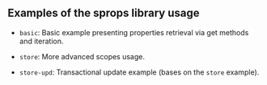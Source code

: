 Examples of the sprops library usage
------------------------------------

* `basic`:
    Basic example presenting properties retrieval via get methods and iteration.

* `store`:
    More advanced scopes usage.

* `store-upd`:
    Transactional update example (bases on the `store` example).
